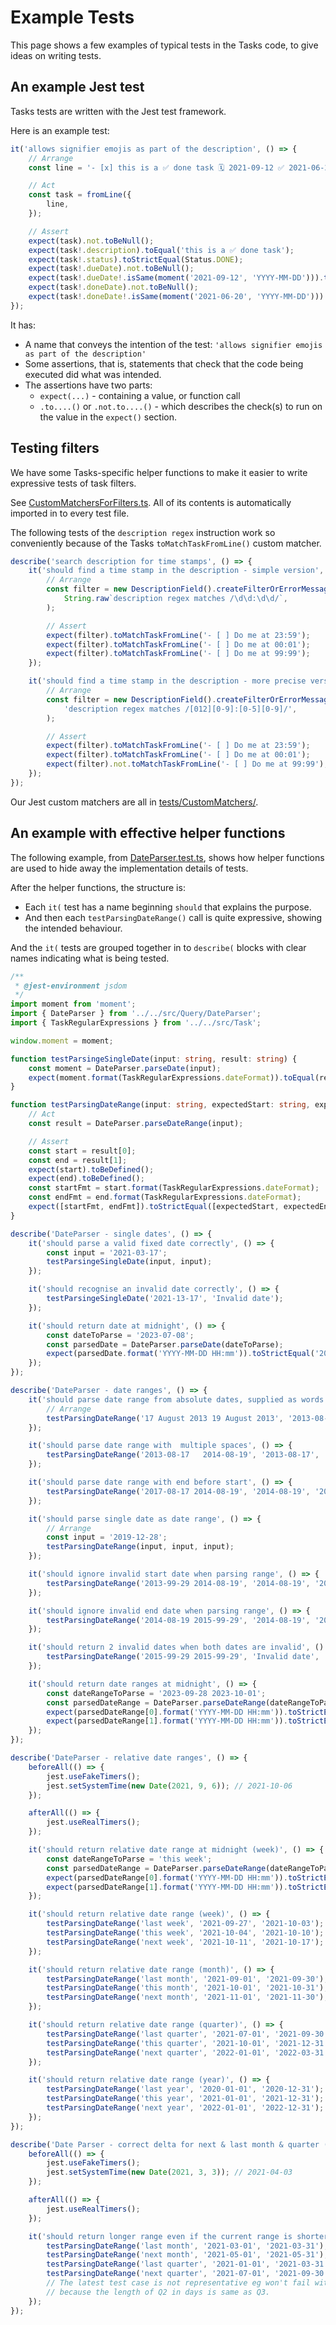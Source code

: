 # Example Tests

This page shows a few examples of typical tests in the Tasks code, to give ideas on writing tests.

## An example Jest  test

Tasks tests are written with the Jest test framework.

Here is an example test:

<!-- snippet: example_basic_test -->
```ts
it('allows signifier emojis as part of the description', () => {
    // Arrange
    const line = '- [x] this is a ✅ done task 🗓 2021-09-12 ✅ 2021-06-20';

    // Act
    const task = fromLine({
        line,
    });

    // Assert
    expect(task).not.toBeNull();
    expect(task!.description).toEqual('this is a ✅ done task');
    expect(task!.status).toStrictEqual(Status.DONE);
    expect(task!.dueDate).not.toBeNull();
    expect(task!.dueDate!.isSame(moment('2021-09-12', 'YYYY-MM-DD'))).toStrictEqual(true);
    expect(task!.doneDate).not.toBeNull();
    expect(task!.doneDate!.isSame(moment('2021-06-20', 'YYYY-MM-DD'))).toStrictEqual(true);
});
```
<!-- endSnippet -->

It has:

- A name that conveys the intention of the test: `'allows signifier emojis as part of the description'`
- Some assertions, that is, statements that check that the code being executed did what was intended.
- The assertions have two parts:
  - `expect(...)` - containing a value, or function call
  - `.to....()` or `.not.to....()` - which describes the check(s) to run on the value in the `expect()` section.

## Testing filters

We have some Tasks-specific helper functions to make it easier to write expressive tests of task filters.

See [CustomMatchersForFilters.ts](https://github.com/obsidian-tasks-group/obsidian-tasks/blob/main/tests/CustomMatchers/CustomMatchersForFilters.ts). All of its contents is automatically imported in to every test file.

The following tests of the `description regex` instruction work so conveniently because of the Tasks `toMatchTaskFromLine()` custom matcher.

<!-- snippet: example_test_of_filters -->
```ts
describe('search description for time stamps', () => {
    it('should find a time stamp in the description - simple version', () => {
        // Arrange
        const filter = new DescriptionField().createFilterOrErrorMessage(
            String.raw`description regex matches /\d\d:\d\d/`,
        );

        // Assert
        expect(filter).toMatchTaskFromLine('- [ ] Do me at 23:59');
        expect(filter).toMatchTaskFromLine('- [ ] Do me at 00:01');
        expect(filter).toMatchTaskFromLine('- [ ] Do me at 99:99');
    });

    it('should find a time stamp in the description - more precise version', () => {
        // Arrange
        const filter = new DescriptionField().createFilterOrErrorMessage(
            'description regex matches /[012][0-9]:[0-5][0-9]/',
        );

        // Assert
        expect(filter).toMatchTaskFromLine('- [ ] Do me at 23:59');
        expect(filter).toMatchTaskFromLine('- [ ] Do me at 00:01');
        expect(filter).not.toMatchTaskFromLine('- [ ] Do me at 99:99');
    });
});
```
<!-- endSnippet -->

Our Jest custom matchers are all in [tests/CustomMatchers/](https://github.com/obsidian-tasks-group/obsidian-tasks/tree/main/tests/CustomMatchers).

## An example with effective helper functions

The following example, from [DateParser.test.ts](https://github.com/obsidian-tasks-group/obsidian-tasks/blob/main/tests/Query/DateParser.test.ts), shows how helper functions are used to hide away the implementation details of tests.

After the helper functions, the structure is:

- Each `it(` test has a name beginning `should` that explains the purpose.
- And then each `testParsingDateRange()` call is quite expressive, showing the intended behaviour.

And the `it(` tests are grouped together in to `describe(` blocks with clear names indicating what is being tested.

<!-- snippet: DateParser.test.ts -->
```ts
/**
 * @jest-environment jsdom
 */
import moment from 'moment';
import { DateParser } from '../../src/Query/DateParser';
import { TaskRegularExpressions } from '../../src/Task';

window.moment = moment;

function testParsingeSingleDate(input: string, result: string) {
    const moment = DateParser.parseDate(input);
    expect(moment.format(TaskRegularExpressions.dateFormat)).toEqual(result);
}

function testParsingDateRange(input: string, expectedStart: string, expectedEnd: string) {
    // Act
    const result = DateParser.parseDateRange(input);

    // Assert
    const start = result[0];
    const end = result[1];
    expect(start).toBeDefined();
    expect(end).toBeDefined();
    const startFmt = start.format(TaskRegularExpressions.dateFormat);
    const endFmt = end.format(TaskRegularExpressions.dateFormat);
    expect([startFmt, endFmt]).toStrictEqual([expectedStart, expectedEnd]);
}

describe('DateParser - single dates', () => {
    it('should parse a valid fixed date correctly', () => {
        const input = '2021-03-17';
        testParsingeSingleDate(input, input);
    });

    it('should recognise an invalid date correctly', () => {
        testParsingeSingleDate('2021-13-17', 'Invalid date');
    });

    it('should return date at midnight', () => {
        const dateToParse = '2023-07-08';
        const parsedDate = DateParser.parseDate(dateToParse);
        expect(parsedDate.format('YYYY-MM-DD HH:mm')).toStrictEqual('2023-07-08 00:00');
    });
});

describe('DateParser - date ranges', () => {
    it('should parse date range from absolute dates, supplied as words', () => {
        // Arrange
        testParsingDateRange('17 August 2013 19 August 2013', '2013-08-17', '2013-08-19');
    });

    it('should parse date range with  multiple spaces', () => {
        testParsingDateRange('2013-08-17   2014-08-19', '2013-08-17', '2014-08-19');
    });

    it('should parse date range with end before start', () => {
        testParsingDateRange('2017-08-17 2014-08-19', '2014-08-19', '2017-08-17');
    });

    it('should parse single date as date range', () => {
        // Arrange
        const input = '2019-12-28';
        testParsingDateRange(input, input, input);
    });

    it('should ignore invalid start date when parsing range', () => {
        testParsingDateRange('2013-99-29 2014-08-19', '2014-08-19', '2014-08-19');
    });

    it('should ignore invalid end date when parsing range', () => {
        testParsingDateRange('2014-08-19 2015-99-29', '2014-08-19', '2014-08-19');
    });

    it('should return 2 invalid dates when both dates are invalid', () => {
        testParsingDateRange('2015-99-29 2015-99-29', 'Invalid date', 'Invalid date');
    });

    it('should return date ranges at midnight', () => {
        const dateRangeToParse = '2023-09-28 2023-10-01';
        const parsedDateRange = DateParser.parseDateRange(dateRangeToParse);
        expect(parsedDateRange[0].format('YYYY-MM-DD HH:mm')).toStrictEqual('2023-09-28 00:00');
        expect(parsedDateRange[1].format('YYYY-MM-DD HH:mm')).toStrictEqual('2023-10-01 00:00');
    });
});

describe('DateParser - relative date ranges', () => {
    beforeAll(() => {
        jest.useFakeTimers();
        jest.setSystemTime(new Date(2021, 9, 6)); // 2021-10-06
    });

    afterAll(() => {
        jest.useRealTimers();
    });

    it('should return relative date range at midnight (week)', () => {
        const dateRangeToParse = 'this week';
        const parsedDateRange = DateParser.parseDateRange(dateRangeToParse);
        expect(parsedDateRange[0].format('YYYY-MM-DD HH:mm')).toStrictEqual('2021-10-04 00:00');
        expect(parsedDateRange[1].format('YYYY-MM-DD HH:mm')).toStrictEqual('2021-10-10 00:00');
    });

    it('should return relative date range (week)', () => {
        testParsingDateRange('last week', '2021-09-27', '2021-10-03');
        testParsingDateRange('this week', '2021-10-04', '2021-10-10');
        testParsingDateRange('next week', '2021-10-11', '2021-10-17');
    });

    it('should return relative date range (month)', () => {
        testParsingDateRange('last month', '2021-09-01', '2021-09-30');
        testParsingDateRange('this month', '2021-10-01', '2021-10-31');
        testParsingDateRange('next month', '2021-11-01', '2021-11-30');
    });

    it('should return relative date range (quarter)', () => {
        testParsingDateRange('last quarter', '2021-07-01', '2021-09-30');
        testParsingDateRange('this quarter', '2021-10-01', '2021-12-31');
        testParsingDateRange('next quarter', '2022-01-01', '2022-03-31');
    });

    it('should return relative date range (year)', () => {
        testParsingDateRange('last year', '2020-01-01', '2020-12-31');
        testParsingDateRange('this year', '2021-01-01', '2021-12-31');
        testParsingDateRange('next year', '2022-01-01', '2022-12-31');
    });
});

describe('Date Parser - correct delta for next & last month & quarter (Today is 2021-04-03)', () => {
    beforeAll(() => {
        jest.useFakeTimers();
        jest.setSystemTime(new Date(2021, 3, 3)); // 2021-04-03
    });

    afterAll(() => {
        jest.useRealTimers();
    });

    it('should return longer range even if the current range is shorter in days', () => {
        testParsingDateRange('last month', '2021-03-01', '2021-03-31');
        testParsingDateRange('next month', '2021-05-01', '2021-05-31');
        testParsingDateRange('last quarter', '2021-01-01', '2021-03-31');
        testParsingDateRange('next quarter', '2021-07-01', '2021-09-30');
        // The latest test case is not representative eg won't fail without the fix
        // because the length of Q2 in days is same as Q3.
    });
});
```
<!-- endSnippet -->
